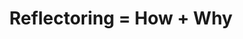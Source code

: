 ---
title: Reflectoring = How + Why
description: "Tutorials on Spring Boot and Java, thoughts about the Software Craft, 
              and relevant book reviews. <strong>Because it's just as important to understand the 
              Why as it is to understand the How</strong>. Have fun!"
layout: category
pagination:
  enabled: true
header:
  enabled: true
comments:
  enabled: false
image:
  auto: 0031-matrix
---